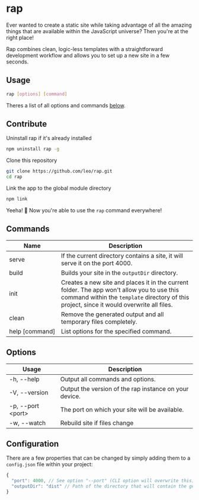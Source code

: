 # rap

Ever wanted to create a static site while taking advantage of all the amazing things that are available within the JavaScript universe? Then you're at the right place!

Rap combines clean, logic-less templates with a straightforward development workflow and allows you to set up a new site in a few seconds.

## Usage

```bash
rap [options] [command]
```

Theres a list of all options and commands [below](#commands).

## Contribute

Uninstall rap if it's already installed

```bash
npm uninstall rap -g
```

Clone this repository

```bash
git clone https://github.com/leo/rap.git
cd rap
```

Link the app to the global module directory

```bash
npm link
```

Yeeha! :horse: Now you're able to use the `rap` command everywhere!

## Commands

<table>
  <thead>
    <th>Name</th>
    <th>Description</th>
  </thead>
  <tr>
    <td>serve</td>
    <td>If the current directory contains a site, it will serve it on the port 4000.</td>
  </tr>
  <tr>
    <td>build</td>
    <td>Builds your site in the <code>outputDir</code> directory.</td>
  </tr>
  <tr>
    <td>init</td>
    <td>Creates a new site and places it in the current folder. The app won't allow you to use this command within the <code>template</code> directory of this project, since it would overwrite all files.</td>
  </tr>
  <tr>
    <td>clean</td>
    <td>Remove the generated output and all temporary files completely.</td>
  </tr>
  <tr>
    <td>help&nbsp;[command]</td>
    <td>List options for the specified command.</td>
  </tr>
</table>

## Options

<table>
  <thead>
    <th>Usage</th>
    <th>Description</th>
  </thead>
  <tr>
    <td>-h, --help</td>
    <td>Output all commands and options.</td>
  </tr>
  <tr>
    <td>-V, --version</td>
    <td>Output the version of the rap instance on your device.</td>
  </tr>
  <tr>
    <td>-p, --port &#60;port&#62;</td>
    <td>The port on which your site will be available.</td>
  </tr>
  <tr>
    <td>-w, --watch</td>
    <td>Rebuild site if files change</td>
  </tr>
</table>

## Configuration

There are a few properties that can be changed by simply adding them to a `config.json` file within your project:

```js
{
  "port": 4000, // See option "--port" (CLI option will overwrite this)
  "outputDir": "dist" // Path of the directory that will contain the generated site
}
```
